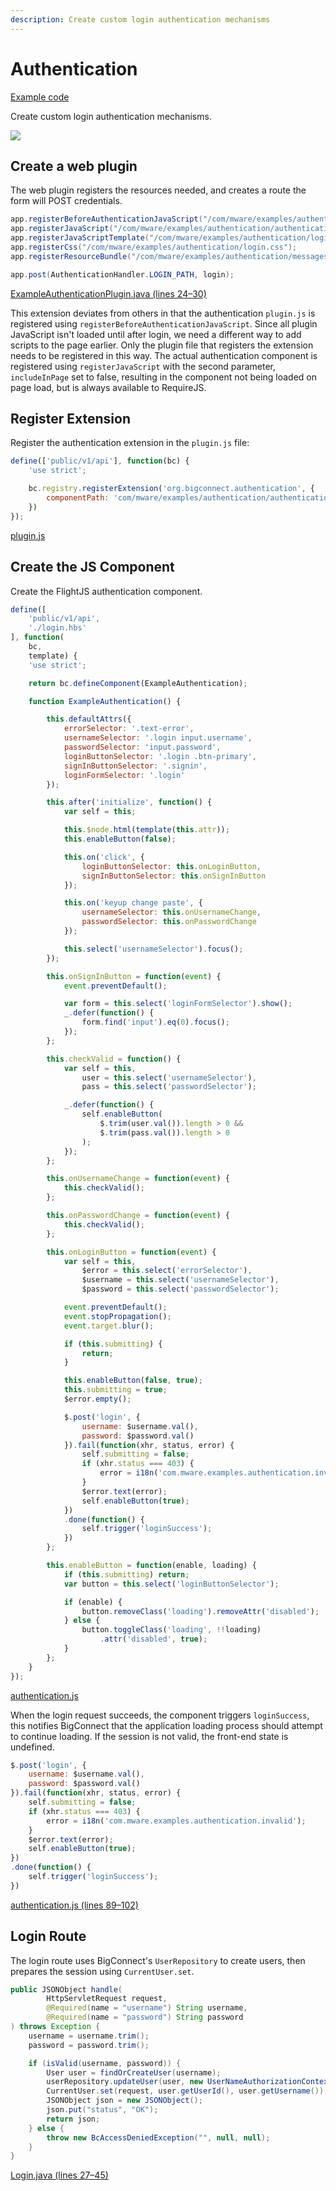 ```yaml
---
description: Create custom login authentication mechanisms
---
```


# Authentication

[Example code](https://github.com/mware-solutions/doc-examples/blob/master/extension-authentication)

Create custom login authentication mechanisms.

![](../../.gitbook/assets/image%20%285%29.png)

## Create a web plugin

The web plugin registers the resources needed, and creates a route the form will POST credentials. 

```java
app.registerBeforeAuthenticationJavaScript("/com/mware/examples/authentication/plugin.js");
app.registerJavaScript("/com/mware/examples/authentication/authentication.js", false);
app.registerJavaScriptTemplate("/com/mware/examples/authentication/login.hbs");
app.registerCss("/com/mware/examples/authentication/login.css");
app.registerResourceBundle("/com/mware/examples/authentication/messages.properties");

app.post(AuthenticationHandler.LOGIN_PATH, login);
```

[ExampleAuthenticationPlugin.java \(lines 24–30\)](https://github.com/mware-solutions/doc-examples/blob/master/extension-authentication/src/main/java/com/mware/examples/authentication/ExampleAuthenticationPlugin.java#L24-L30)

This extension deviates from others in that the authentication `plugin.js` is registered using `registerBeforeAuthenticationJavaScript`. Since all plugin JavaScript isn't loaded until after login, we need a different way to add scripts to the page earlier. Only the plugin file that registers the extension needs to be registered in this way. The actual authentication component is registered using `registerJavaScript` with the second parameter, `includeInPage` set to false, resulting in the component not being loaded on page load, but is always available to RequireJS.

## Register Extension

Register the authentication extension in the `plugin.js` file:

```javascript
define(['public/v1/api'], function(bc) {
    'use strict';

    bc.registry.registerExtension('org.bigconnect.authentication', {
        componentPath: 'com/mware/examples/authentication/authentication'
    })
});
```

[plugin.js](https://github.com/mware-solutions/doc-examples/blob/master/extension-authentication/src/main/resources/com/mware/examples/authentication/plugin.js)

## Create the JS Component

Create the FlightJS authentication component. 

```javascript
define([
    'public/v1/api',
    './login.hbs'
], function(
    bc,
    template) {
    'use strict';

    return bc.defineComponent(ExampleAuthentication);

    function ExampleAuthentication() {

        this.defaultAttrs({
            errorSelector: '.text-error',
            usernameSelector: '.login input.username',
            passwordSelector: 'input.password',
            loginButtonSelector: '.login .btn-primary',
            signInButtonSelector: '.signin',
            loginFormSelector: '.login'
        });

        this.after('initialize', function() {
            var self = this;

            this.$node.html(template(this.attr));
            this.enableButton(false);

            this.on('click', {
                loginButtonSelector: this.onLoginButton,
                signInButtonSelector: this.onSignInButton
            });

            this.on('keyup change paste', {
                usernameSelector: this.onUsernameChange,
                passwordSelector: this.onPasswordChange
            });

            this.select('usernameSelector').focus();
        });

        this.onSignInButton = function(event) {
            event.preventDefault();

            var form = this.select('loginFormSelector').show();
            _.defer(function() {
                form.find('input').eq(0).focus();
            });
        };

        this.checkValid = function() {
            var self = this,
                user = this.select('usernameSelector'),
                pass = this.select('passwordSelector');

            _.defer(function() {
                self.enableButton(
                    $.trim(user.val()).length > 0 &&
                    $.trim(pass.val()).length > 0
                );
            });
        };

        this.onUsernameChange = function(event) {
            this.checkValid();
        };

        this.onPasswordChange = function(event) {
            this.checkValid();
        };

        this.onLoginButton = function(event) {
            var self = this,
                $error = this.select('errorSelector'),
                $username = this.select('usernameSelector'),
                $password = this.select('passwordSelector');

            event.preventDefault();
            event.stopPropagation();
            event.target.blur();

            if (this.submitting) {
                return;
            }

            this.enableButton(false, true);
            this.submitting = true;
            $error.empty();

            $.post('login', {
                username: $username.val(),
                password: $password.val()
            }).fail(function(xhr, status, error) {
                self.submitting = false;
                if (xhr.status === 403) {
                    error = i18n('com.mware.examples.authentication.invalid');
                }
                $error.text(error);
                self.enableButton(true);
            })
            .done(function() {
                self.trigger('loginSuccess');
            })
        };

        this.enableButton = function(enable, loading) {
            if (this.submitting) return;
            var button = this.select('loginButtonSelector');

            if (enable) {
                button.removeClass('loading').removeAttr('disabled');
            } else {
                button.toggleClass('loading', !!loading)
                    .attr('disabled', true);
            }
        };
    }
});
```

[authentication.js](https://github.com/mware-solutions/doc-examples/blob/master/extension-authentication/src/main/resources/com/mware/examples/authentication/authentication.js)

When the login request succeeds, the component triggers `loginSuccess`, this notifies BigConnect that the application loading process should attempt to continue loading. If the session is not valid, the front-end state is undefined.

```javascript
$.post('login', {
    username: $username.val(),
    password: $password.val()
}).fail(function(xhr, status, error) {
    self.submitting = false;
    if (xhr.status === 403) {
        error = i18n('com.mware.examples.authentication.invalid');
    }
    $error.text(error);
    self.enableButton(true);
})
.done(function() {
    self.trigger('loginSuccess');
})
```

[authentication.js \(lines 89–102\)](https://github.com/mware-solutions/doc-examples/blob/master/extension-authentication/src/main/resources/com/mware/examples/authentication/authentication.js#L89-L102)

## Login Route

The login route uses BigConnect's `UserRepository` to create users, then prepares the session using `CurrentUser.set`.

```java
public JSONObject handle(
        HttpServletRequest request,
        @Required(name = "username") String username,
        @Required(name = "password") String password
) throws Exception {
    username = username.trim();
    password = password.trim();

    if (isValid(username, password)) {
        User user = findOrCreateUser(username);
        userRepository.updateUser(user, new UserNameAuthorizationContext(username, RemoteAddressUtil.getClientIpAddr(request)));
        CurrentUser.set(request, user.getUserId(), user.getUsername());
        JSONObject json = new JSONObject();
        json.put("status", "OK");
        return json;
    } else {
        throw new BcAccessDeniedException("", null, null);
    }
}
```

[Login.java \(lines 27–45\)](https://github.com/mware-solutions/doc-examples/blob/master/extension-authentication/src/main/java/com/mware/examples/authentication/Login.java#L27-L45)

